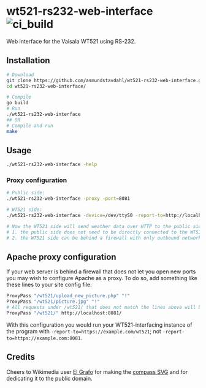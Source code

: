 # wt521-rs232-web-interface ![ci_build](https://travis-ci.org/asmundstavdahl/wt521-rs232-web-interface.svg?branch=master)
Web interface for the Vaisala WT521 using RS-232.

## Installation
```sh
# Download
git clone https://github.com/asmundstavdahl/wt521-rs232-web-interface.git
cd wt521-rs232-web-interface/

# Compile
go build
# Run
./wt521-rs232-web-interface
## OR
# Compile and run
make
```

## Usage
```sh
./wt521-rs232-web-interface -help
```
### Proxy configuration
```sh
# Public side:
./wt521-rs232-web-interface -proxy -port=8081

# WT521 side:
./wt521-rs232-web-interface -device=/dev/ttyS0 -report-to=http://localhost:8081

# Now the WT521 side will send weather data over HTTP to the public side, so that
# 1. the public side does not need to be directly connected to the WT521, and
# 2. the WT521 side can be behind a firewall with only outbound network access
```

## Apache proxy configuration
If your web server is behind a firewall that does not let you open new ports you
may wish to configure Apache as a proxy. To do so, add something like these
lines to your site config file:

```sh
ProxyPass "/wt521/upload_new_picture.php" "!"
ProxyPass "/wt521/picture.jpg" "!"
# All requests under /wt521/ that does not match the lines above will be relayed to the program running on port 8081
ProxyPass "/wt521/" http://localhost:8081/
```

With this configuration you would run your WT521-interfacing instance of the
program with `-report-to=https://example.com/wt521`; not `-report-to=https://example.com:8081`.

## Credits
Cheers to Wikimedia user [El Grafo](https://commons.wikimedia.org/wiki/User:El_Grafo) for making the [compass SVG](https://en.wiktionary.org/wiki/File:Compass-icon_bb_NEbE.svg) and for dedicating it to the public domain.
